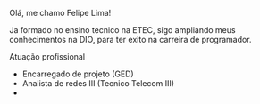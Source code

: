 Olá, me chamo Felipe Lima!

Ja formado no ensino tecnico na ETEC, sigo ampliando meus conhecimentos na DIO, para ter exito na carreira de programador.

  Atuação profissional
  - Encarregado de projeto (GED)
  - Analista de redes III (Tecnico Telecom III)
  - 
  
